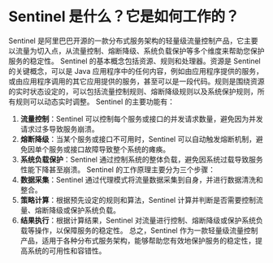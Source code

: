 # Sentinel 是什么？它是如何工作的？
Sentinel 是阿里巴巴开源的一款分布式服务架构的轻量级流量控制产品，它主要以流量为切入点，从流量控制、熔断降级、系统负载保护等多个维度来帮助您保护服务的稳定性。
Sentinel 的基本概念包括资源、规则和处理器。资源是 Sentinel 的关键概念，可以是 Java 应用程序中的任何内容，例如由应用程序提供的服务，或由应用程序调用的其它应用提供的服务，甚至可以是一段代码。规则是围绕资源的实时状态设定的，可以包括流量控制规则、熔断降级规则以及系统保护规则，所有规则可以动态实时调整。
Sentinel 的主要功能有：
1. **流量控制**：Sentinel 可以控制每个服务或接口的并发请求数量，避免因为并发请求过多导致服务崩溃。
2. **熔断降级**：当某个服务或接口不可用时，Sentinel 可以自动触发熔断机制，避免因单个服务或接口故障导致整个系统的瘫痪。
3. **系统负载保护**：Sentinel 通过控制系统的整体负载，避免因系统过载导致服务性能下降甚至崩溃。
Sentinel 的工作原理主要分为三个步骤：
1. **数据采集**：Sentinel 通过代理模式将流量数据采集到自身，并进行数据清洗和整合。
2. **策略计算**：根据预先设定的规则和算法，Sentinel 计算并判断是否需要控制流量、熔断降级或保护系统负载。
3. **结果执行**：根据计算结果，Sentinel 对流量进行控制、熔断降级或保护系统负载等操作，以保障服务的稳定性。
总之，Sentinel 作为一款轻量级流量控制产品，适用于各种分布式服务架构，能够帮助您有效地保护服务的稳定性，提高系统的可用性和容错性。
